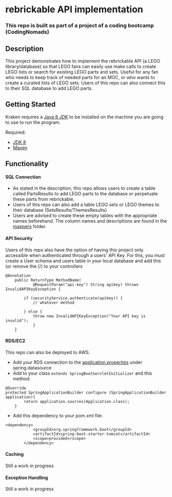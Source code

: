 # rebrickable API implementation

### This repo is built as part of a project of a coding bootcamp (CodingNomads)

## Description
This project demonstrates how to implement the rebrickable API (a LEGO library/database) so that LEGO fans can easily use make calls to create LEGO lists or search for existing LEGO parts and sets. Useful for any fan who needs to keep track of needed parts for an MOC, or who wants to create a curated lists of LEGO sets. Users of this repo can also connect this to their SQL database to add LEGO parts.

## Getting Started

Kraken requires a [Java 8 JDK](http://www.oracle.com/technetwork/java/javase/downloads/jdk8-downloads-2133151.html)  to be
installed on the machine you are going to use to run the program.


Required:
* [JDK 8](ttp://www.oracle.com/technetwork/java/javase/downloads/jdk8-downloads-2133151.html)
* [Maven](http://maven.apache.org/download.cgi)

## Functionality
#### SQL Connection
* As stated in the description, this repo allows users to create a table called PartsResults to add LEGO parts to the database or perpetuate these parts from rebrickable.
* Users of this repo can also add a table LEGO sets or LEGO themes to their database (SetsResults/ThemesResults)
* Users are advised to create these empty tables with the appropriate names beforehand. The column names and descriptions are found in the [mappers](https://github.com/pomlego/rebrickableAPI/tree/master/src/main/java/rebrickable/mappers) folder.

#### API Security
Users of this repo also have the option of having this project only accessible when authenticated through a users' API Key. For this, you must create a User schema and users table in your local database and add this (or remove the //) to your controllers

```
@Annotation
    public ReturnType MethodName(
            @RequestParam("api-key") String apikey) throws InvalidAPIKeyException {

        if (securityService.authenticate(apikey)) {
            // whatever method
            
        } else {
            throw new InvalidAPIKeyException("Your API key is invalid");
            }
    }
```
#### RDS/EC2
This repo can also be deployed to AWS.
* Add your RDS connection to the [application.properties](https://github.com/pomlego/rebrickableAPI/blob/master/src/main/resources/application.properties) under spring.datasource
* Add to your class ```extends SpringBootServletInitializer``` and this method:
```
@Override
protected SpringApplicationBuilder configure (SpringApplicationBuilder application){
        return application.sources(Application.class);
    }
```
* Add this dependency to your pom.xml file:
```
<dependency>
            <groupId>org.springframework.boot</groupId>
            <artifactId>spring-boot-starter-tomcat</artifactId>
            <scope>provided</scope>
        </dependency>
```

#### Caching
Still a work in progress

#### Exception Handling
Still a work in progress
